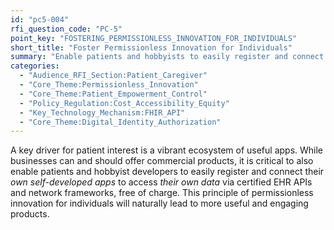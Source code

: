 ```yaml
---
id: "pc5-004"
rfi_question_code: "PC-5"
point_key: "FOSTERING_PERMISSIONLESS_INNOVATION_FOR_INDIVIDUALS"
short_title: "Foster Permissionless Innovation for Individuals"
summary: "Enable patients and hobbyists to easily register and connect *their own self-developed apps* to access *their own data* via certified EHR APIs/networks, free of charge."
categories:
  - "Audience_RFI_Section:Patient_Caregiver"
  - "Core_Theme:Permissionless_Innovation"
  - "Core_Theme:Patient_Empowerment_Control"
  - "Policy_Regulation:Cost_Accessibility_Equity"
  - "Key_Technology_Mechanism:FHIR_API"
  - "Core_Theme:Digital_Identity_Authorization"
---
```

A key driver for patient interest is a vibrant ecosystem of useful apps. While businesses can and should offer commercial products, it is critical to also enable patients and hobbyist developers to easily register and connect their *own self-developed apps* to access *their own data* via certified EHR APIs and network frameworks, free of charge. This principle of permissionless innovation for individuals will naturally lead to more useful and engaging products.
